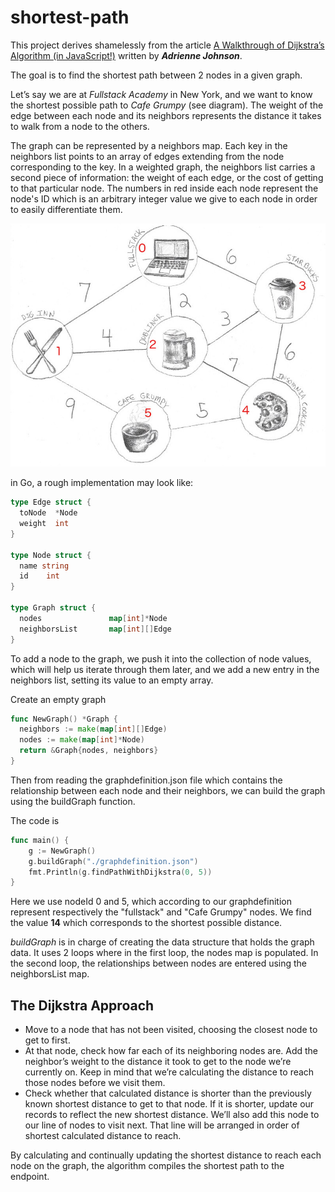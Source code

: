 # shortest-path

This project derives shamelessly from the article [A Walkthrough of Dijkstra’s Algorithm (in JavaScript!)](https://medium.com/@adriennetjohnson/a-walkthrough-of-dijkstras-algorithm-in-javascript-e94b74192026) written by _**Adrienne Johnson**_.


The goal is to find the shortest path between 2 nodes in a given graph.

Let’s say we are at _Fullstack Academy_ in New York, and we want to know the shortest possible path to _Cafe Grumpy_ (see diagram). The weight of the edge between each node and its neighbors represents the distance it takes to walk from a node to the others.

The graph can be represented by a neighbors map. Each key in the neighbors list points to an array of edges extending from the node corresponding to the key. In a weighted graph, the neighbors list carries a second piece of information: the weight of each edge, or the cost of getting to that particular node. The numbers in red inside each node represent the node's ID which is an arbitrary integer value we give to each node in order to easily differentiate them. 

<img src="./graph.jpeg">

in Go, a rough implementation may look like:
```go
type Edge struct {
  toNode  *Node
  weight  int
}

type Node struct {
  name string
  id    int
}

type Graph struct {
  nodes               map[int]*Node
  neighborsList       map[int][]Edge
}

```
To add a node to the graph, we push it into the collection of node values, which will help us iterate through them later, and we add a new entry in the neighbors list, setting its value to an empty array.

Create an empty graph
```go
func NewGraph() *Graph {
  neighbors := make(map[int][]Edge)
  nodes := make(map[int]*Node)
  return &Graph{nodes, neighbors}
}
```
Then from reading the graphdefinition.json file which contains the relationship between each node and their neighbors, we can build the graph using the buildGraph function.

The code is
```go
func main() {
	g := NewGraph()
	g.buildGraph("./graphdefinition.json")
	fmt.Println(g.findPathWithDijkstra(0, 5))
}
```
Here we use nodeId 0 and 5, which according to our graphdefinition represent respectively the "fullstack" and "Cafe Grumpy" nodes. We find the value **14** which corresponds to the shortest possible distance.

_buildGraph_ is in charge of creating the data structure that holds the graph data. It uses 2 loops where in the first loop, the nodes map is populated. In the second loop, the relationships between nodes are entered using the neighborsList map.  

## The Dijkstra Approach

- Move to a node that has not been visited, choosing the closest node to get to first.
- At that node, check how far each of its neighboring nodes are. Add the neighbor’s weight to the distance it took to get to the node we’re currently on. Keep in mind that we’re calculating the distance to reach those nodes before we visit them.
- Check whether that calculated distance is shorter than the previously known shortest distance to get to that node. If it is shorter, update our records to reflect the new shortest distance. We’ll also add this node to our line of nodes to visit next. That line will be arranged in order of shortest calculated distance to reach.

By calculating and continually updating the shortest distance to reach each node on the graph, the algorithm compiles the shortest path to the endpoint.

